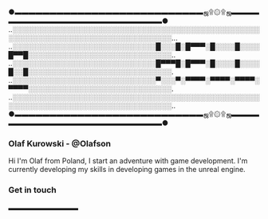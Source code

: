 ### 
●▬▬▬▬▬▬▬▬▬▬▬▬▬▬▬▬▬▬▬▬▬▬▬▬▬▬▬ஜ۩۞۩ஜ▬▬▬▬▬▬▬▬▬▬▬▬▬▬▬▬▬▬▬▬▬▬▬▬▬▬●
..░░░░░░░░░░░░░░░░░░░░░░░░░░░░░░░░░░░░░░░░░░░░░░░░░░░░░░░░░░░░░░░░░░░░░░░░░░░░░░░░░░░...
..░░░░░░░░░░░░░░░░░░░░░░░░░░░░░█░░░█░█▀▀▀░█░░░░█░░░░█▀▀█░░░░░░░░░░░░░░░░░░░░░░░░░░░░░..
..░░░░░░░░░░░░░░░░░░░░░░░░░░░░░█▀▀▀█░█▀▀▀░█░░░░█░░░░█░░█░░░░░░░░░░░░░░░░░░░░░░░░░░░░░.
..░░░░░░░░░░░░░░░░░░░░░░░░░░░░░▀░░░▀░▀▀▀▀░▀▀▀▀░▀▀▀▀░▀▀▀▀░░░░░░░░░░░░░░░░░░░░░░░░░░░░░.
..░░░░░░░░░░░░░░░░░░░░░░░░░░░░░░░░░░░░░░░░░░░░░░░░░░░░░░░░░░░░░░░░░░░░░░░░░░░░░░░░░░░..
●▬▬▬▬▬▬▬▬▬▬▬▬▬▬▬▬▬▬▬▬▬▬▬▬▬▬▬ஜ۩۞۩ஜ▬▬▬▬▬▬▬▬▬▬▬▬▬▬▬▬▬▬▬▬▬▬▬▬▬▬●

### Olaf Kurowski - @Olafson
Hi I'm Olaf from Poland, I start an adventure with game development. I'm currently developing my skills in developing games in the unreal engine. 



### Get in touch
▬▬▬▬▬▬▬▬▬▬
